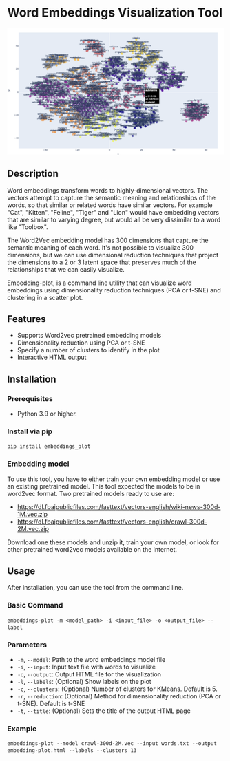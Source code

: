 # Word Embeddings Visualization Tool

![example-plot](https://raw.githubusercontent.com/robert-mcdermott/embeddings_plot/main/images/example.png)

## Description

Word embeddings transform words to highly-dimensional vectors. The vectors attempt to capture the semantic meaning and relationships of the words, so that similar or related words have similar vectors. For example "Cat", "Kitten", "Feline", "Tiger" and "Lion" would have embedding vectors that are similar to varying degree, but would all be very dissimilar to a word like "Toolbox".

The Word2Vec embedding model has 300 dimensions that capture the semantic meaning of each word. It's not possible to visualize 300 dimensions, but we can use dimensional reduction techniques that project the dimensions to a 2 or 3 latent space that preserves much of the relationships that we can easily visualize. 

Embedding-plot, is a command line utility that can visualize word embeddings using dimensionality reduction techniques (PCA or t-SNE) and clustering in a scatter plot. 

## Features

- Supports Word2vec pretrained embedding models 
- Dimensionality reduction using PCA or t-SNE
- Specify a number of clusters to identify in the plot
- Interactive HTML output

## Installation

### Prerequisites
- Python 3.9 or higher.

### Install via pip
```
pip install embeddings_plot 
```

### Embedding model

To use this tool, you have to either train your own embedding model or use an existing pretrained model. This tool expected the models to be in word2vec format. Two pretrained models ready to use are:

- https://dl.fbaipublicfiles.com/fasttext/vectors-english/wiki-news-300d-1M.vec.zip
- https://dl.fbaipublicfiles.com/fasttext/vectors-english/crawl-300d-2M.vec.zip

Download one these models and unzip it, train your own model, or look for other pretrained word2vec models available on the internet.

## Usage

After installation, you can use the tool from the command line.

### Basic Command
```
embeddings-plot -m <model_path> -i <input_file> -o <output_file> --label
```

### Parameters
- `-m`, `--model`: Path to the word embeddings model file
- `-i`, `--input`: Input text file with words to visualize
- `-o`, `--output`: Output HTML file for the visualization
- `-l`, `--labels`: (Optional) Show labels on the plot
- `-c`, `--clusters`: (Optional) Number of clusters for KMeans. Default is 5.
- `-r`, `--reduction`: (Optional) Method for dimensionality reduction (PCA or t-SNE). Default is t-SNE
- `-t`, `--title`: (Optional) Sets the title of the output HTML page

### Example
```
embeddings-plot --model crawl-300d-2M.vec --input words.txt --output embedding-plot.html --labels --clusters 13 
```
